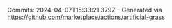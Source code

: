 Commits: 2024-04-07T15:33:21.379Z - Generated via https://github.com/marketplace/actions/artificial-grass
<br>

